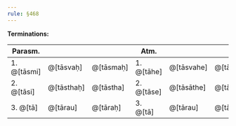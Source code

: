 ```yaml
---
rule: §468
---
```


**Terminations:**

| Parasm. | | | Atm. | | |
|---------|---|---|------|---|---|
| 1. @[tāsmi] | @[tāsvaḥ] | @[tāsmaḥ] | 1. @[tāhe] | @[tāsvahe] | @[tāsmahe] |
| 2. @[tāsi] | @[tāsthaḥ] | @[tāstha] | 2. @[tāse] | @[tāsāthe] | @[tādhve] |
| 3. @[tā] | @[tārau] | @[tāraḥ] | 3. @[tā] | @[tārau] | @[tāraḥ] |